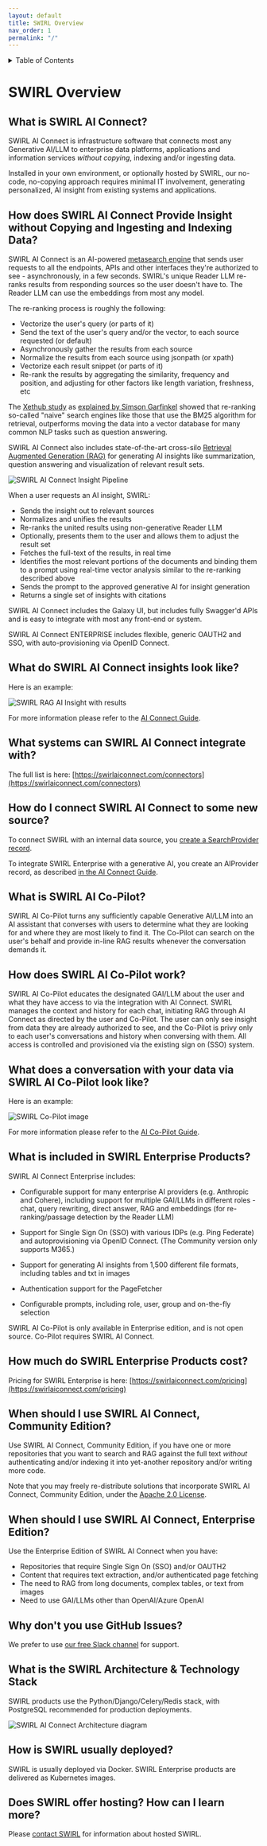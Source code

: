```yaml
---
layout: default
title: SWIRL Overview
nav_order: 1
permalink: "/"
---
```

<details markdown="block">
  <summary>
    Table of Contents
  </summary>
  {: .text-delta }
- TOC
{:toc}
</details>

# SWIRL Overview

## What is SWIRL AI Connect?

SWIRL AI Connect is infrastructure software that connects most any Generative AI/LLM to enterprise data platforms, applications and information services *without copying*, indexing and/or ingesting data. 

Installed in your own environment, or optionally hosted by SWIRL, our no-code, no-copying approach requires minimal IT involvement, generating personalized, AI insight from existing systems and applications. 

## How does SWIRL AI Connect Provide Insight without Copying and Ingesting and Indexing Data?

SWIRL AI Connect is an AI-powered [metasearch engine](https://en.wikipedia.org/wiki/Metasearch_engine) that sends user requests to all the endpoints, APIs and other interfaces they're authorized to see - asynchronously, in a few seconds. SWIRL's unique Reader LLM re-ranks results from responding sources so the user doesn't have to. The Reader LLM can use the embeddings from most any model.

The re-ranking process is roughly the following:
* Vectorize the user's query (or parts of it)
* Send the text of the user's query and/or the vector, to each source requested (or default)
* Asynchronously gather the results from each source
* Normalize the results from each source using jsonpath (or xpath)
* Vectorize each result snippet (or parts of it)
* Re-rank the results by aggregating the similarity, frequency and position, and adjusting for other factors like length variation, freshness, etc 

The [Xethub study](https://xethub.com/blog/you-dont-need-a-vector-database) as [explained by Simson Garfinkel](https://www.linkedin.com/pulse/vector-databases-rag-simson-garfinkel-hzule/) showed that re-ranking so-called "naive" search engines like those that use the BM25 algorithm for retrieval, outperforms moving the data into a vector database for many common NLP tasks such as question answering.

SWIRL AI Connect also includes state-of-the-art cross-silo [Retrieval Augmented Generation (RAG)](https://en.wikipedia.org/wiki/Retrieval-augmented_generation) for generating AI insights like summarization, question answering and visualization of relevant result sets. 

![SWIRL AI Connect Insight Pipeline](images/swirl_rag_pipeline.png)

When a user requests an AI insight, SWIRL:

* Sends the insight out to relevant sources
* Normalizes and unifies the results 
* Re-ranks the united results using non-generative Reader LLM
* Optionally, presents them to the user and allows them to adjust the result set
* Fetches the full-text of the results, in real time
* Identifies the most relevant portions of the documents and binding them to a prompt using real-time vector analysis similar to the re-ranking described above
* Sends the prompt to the approved generative AI for insight generation
* Returns a single set of insights with citations

SWIRL AI Connect includes the Galaxy UI, but includes fully Swagger'd APIs and is easy to integrate with most any front-end or system.

SWIRL AI Connect ENTERPRISE includes flexible, generic OAUTH2 and SSO, with auto-provisioning via OpenID Connect.

## What do SWIRL AI Connect insights look like?

Here is an example:

![SWIRL RAG AI Insight with results](images/swirl_rag_pulmonary_3.png)

For more information please refer to the [AI Connect Guide](AI-Connect.html).

## What systems can SWIRL AI Connect integrate with?

The full list is here: [https://swirlaiconnect.com/connectors](https://swirlaiconnect.com/connectors)

## How do I connect SWIRL AI Connect to some new source?

To connect SWIRL with an internal data source, you [create a SearchProvider record](./SP-Guide.html#using-searchproviders).

To integrate SWIRL Enterprise with a generative AI, you create an AIProvider record, as described 
[in the AI Connect Guide](AI-Connect.html#connecting-to-generative-ai-gai-and-large-language-models-llms).

## What is SWIRL AI Co-Pilot? 

SWIRL AI Co-Pilot turns any sufficiently capable Generative AI/LLM into an AI assistant that converses with users to determine what they are looking for and where they are most likely to find it. The Co-Pilot can search on the user's behalf and provide in-line RAG results whenever the conversation demands it. 

## How does SWIRL AI Co-Pilot work?

SWIRL AI Co-Pilot educates the designated GAI/LLM about the user and what they have access to via the integration with AI Connect. SWIRL manages the context and history for each chat, initiating RAG through AI Connect as directed by the user and Co-Pilot. The user can only see insight from data they are already authorized to see, and the Co-Pilot is privy only to each user's conversations and history when conversing with them. All access is controlled and provisioned via the existing sign on (SSO) system. 

## What does a conversation with your data via SWIRL AI Co-Pilot look like?

Here is an example:

![SWIRL Co-Pilot image](images/swirl_copilot_chat_rag.png)

For more information please refer to the [AI Co-Pilot Guide](AI-Co-Pilot.html).

## What is included in SWIRL Enterprise Products?

SWIRL AI Connect Enterprise includes:

* Configurable support for many enterprise AI providers (e.g. Anthropic and Cohere), including support for multiple GAI/LLMs in different roles - chat, query rewriting, direct answer, RAG and embeddings (for re-ranking/passage detection by the Reader LLM)

* Support for Single Sign On (SSO) with various IDPs (e.g. Ping Federate) and autoprovisioning via OpenID Connect. (The Community version only supports M365.)

* Support for generating AI insights from 1,500 different file formats, including tables and txt in images 

* Authentication support for the PageFetcher

* Configurable prompts, including role, user, group and on-the-fly selection

SWIRL AI Co-Pilot is only available in Enterprise edition, and is not open source. Co-Pilot requires SWIRL AI Connect.

## How much do SWIRL Enterprise Products cost?

Pricing for SWIRL Enterprise is here: [https://swirlaiconnect.com/pricing](https://swirlaiconnect.com/pricing)

## When should I use SWIRL AI Connect, Community Edition?

Use SWIRL AI Connect, Community Edition, if you have one or more repositories that you want to search and RAG against the full text *without* authenticating and/or indexing it into yet-another repository and/or writing more code.

Note that you may freely re-distribute solutions that incorporate SWIRL AI Connect, Community Edition, under the [Apache 2.0 License](https://github.com/swirlai/swirl-search/blob/main/LICENSE).

## When should I use SWIRL AI Connect, Enterprise Edition? 

Use the Enterprise Edition of SWIRL AI Connect when you have:

* Repositories that require Single Sign On (SSO) and/or OAUTH2
* Content that requires text extraction, and/or authenticated page fetching
* The need to RAG from long documents, complex tables, or text from images
* Need to use GAI/LLMs other than OpenAI/Azure OpenAI

## Why don't you use GitHub Issues?

We prefer to use [our free Slack channel](https://join.slack.com/t/swirlmetasearch/shared_invite/zt-2sfwvhwwg-mMn9tcKhAbqXbrV~9~Y1eA) for support.

## What is the SWIRL Architecture & Technology Stack

SWIRL products use the Python/Django/Celery/Redis stack, with PostgreSQL recommended for production deployments.

![SWIRL AI Connect Architecture diagram](images/swirl_arch_diagram.jpg)

## How is SWIRL usually deployed?

SWIRL is usually deployed via Docker. SWIRL Enterprise products are delivered as Kubernetes images. 

## Does SWIRL offer hosting? How can I learn more? 

Please [contact SWIRL](mailto:hello@swirlaiconnect.com) for information about hosted SWIRL. 
